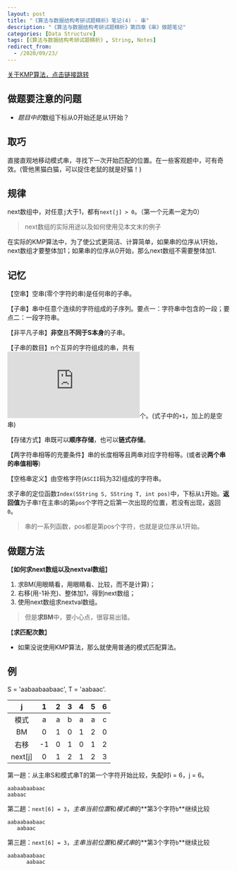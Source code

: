 ```yaml
---
layout: post
title: "《算法与数据结构考研试题精析》笔记(4) - 串"
description: "《算法与数据结构考研试题精析》第四章《串》做题笔记"
categories: [Data Structure]
tags: [《算法与数据结构考研试题精析》, String, Notes]
redirect_from:
  - /2020/09/23/
---
```


[关于KMP算法，点击链接跳转](https://authurwhywait.github.io/blog/2020/09/22/KMP/)

## 做题要注意的问题

* *题目中的*数组下标从0开始还是从1开始？

## 取巧

直接直观地移动模式串，寻找下一次开始匹配的位置。在一些客观题中，可有奇效。(管他黑猫白猫，可以捉住老鼠的就是好猫！)

## 规律

next数组中，对任意`j`大于1，都有`next[j] > 0`。（第一个元素一定为0）

> next数组的实际用途以及如何使用见本文末的例子

在实际的KMP算法中，为了使公式更简洁、计算简单，如果串的位序从1开始，next数组才要整体加1；如果串的位序从0开始，那么next数组不需要整体加1.

## 记忆

【空串】空串(零个字符的串)是任何串的子串。

【子串】串中任意个连续的字符组成的子序列。要点一：字符串中包含的一段；要点二：一段字符串。

【非平凡子串】**非空**且**不同于S本身**的子串。

【子串的数目】n个互异的字符组成的串，共有![串的数目][串的数目]个。(式子中的`+1`，加上的是空串)

【存储方式】串既可以**顺序存储**，也可以**链式存储**。

【两字符串相等的充要条件】串的长度相等且两串对应字符相等。(或者说**两个串的串值相等**)

【空格串定义】由空格字符(`ASCII`码为32)组成的字符串。

求子串的定位函数`Index(SString S, SString T, int pos)`中，下标从`1`开始。**返回值**为子串`T`在主串`S`的第`pos`个字符之后第一次出现的位置，若没有出现，返回`0`。

> 串的一系列函数，pos都是第pos个字符，也就是说位序从1开始。

## 做题方法

【**如何求next数组以及nextval数组**】

1. 求BM(用眼睛看，用眼睛看、比较，而不是计算)；
2. 右移(用-1补充)、整体加1，得到next数组；
3. 使用next数组求nextval数组。

> 但是**求BM**中，要小心点，很容易出错。

【**求匹配次数**】

* 如果没说使用KMP算法，那么就使用普通的模式匹配算法。

## 例

S = 'aabaabaabaac', T = 'aabaac'.

|    j    |   1   |   2   |   3   |   4   |   5   |   6   |
| :-----: | :---: | :---: | :---: | :---: | :---: | :---: |
|  模式   |   a   |   a   |   b   |   a   |   a   |   c   |
|   BM    |   0   |   1   |   0   |   1   |   2   |   0   |
|  右移   |  -1   |   0   |   1   |   0   |   1   |   2   |
| next[j] |   0   |   1   |   2   |   1   |   2   |   3   |

第一趟：从主串S和模式串T的第一个字符开始比较，失配时i = 6，j = 6。

    aabaabaabaac
    aabaac

第二趟：`next[6] = 3`，*主串当前位置*和*模式串*的**第3个字符`b`**继续比较

    aabaabaabaac
       aabaac

第三趟：`next[6] = 3`，*主串当前位置*和*模式串*的**第3个字符`b`**继续比较

    aabaabaabaac
          aabaac

[串的数目]:https://latex.vimsky.com/test.image.latex.php?fmt=svg&val=%255Cinline%2520%255Cdpi%257B150%257D%2520%255Cfootnotesize%2520%255Cfrac%257B%2528n%26plus%3B1%2529n%257D%257B2%257D%26plus%3B1&dl=0
